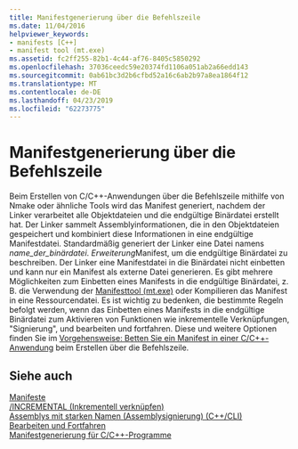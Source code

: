 ```yaml
---
title: Manifestgenerierung über die Befehlszeile
ms.date: 11/04/2016
helpviewer_keywords:
- manifests [C++]
- manifest tool (mt.exe)
ms.assetid: fc2ff255-82b1-4c44-af76-8405c5850292
ms.openlocfilehash: 37036ceedc59e20374fd1106a051ab2a66edd143
ms.sourcegitcommit: 0ab61bc3d2b6cfbd52a16c6ab2b97a8ea1864f12
ms.translationtype: MT
ms.contentlocale: de-DE
ms.lasthandoff: 04/23/2019
ms.locfileid: "62273775"
---
```

# <a name="manifest-generation-at-the-command-line"></a>Manifestgenerierung über die Befehlszeile

Beim Erstellen von C/C++-Anwendungen über die Befehlszeile mithilfe von Nmake oder ähnliche Tools wird das Manifest generiert, nachdem der Linker verarbeitet alle Objektdateien und die endgültige Binärdatei erstellt hat. Der Linker sammelt Assemblyinformationen, die in den Objektdateien gespeichert und kombiniert diese Informationen in eine endgültige Manifestdatei. Standardmäßig generiert der Linker eine Datei namens *name_der_binärdatei*. *Erweiterung*Manifest, um die endgültige Binärdatei zu beschreiben. Der Linker eine Manifestdatei in die Binärdatei nicht einbetten und kann nur ein Manifest als externe Datei generieren. Es gibt mehrere Möglichkeiten zum Einbetten eines Manifests in die endgültige Binärdatei, z. B. die Verwendung der [Manifesttool (mt.exe)](https://msdn.microsoft.com/library/aa375649) oder Kompilieren das Manifest in eine Ressourcendatei. Es ist wichtig zu bedenken, die bestimmte Regeln befolgt werden, wenn das Einbetten eines Manifests in die endgültige Binärdatei zum Aktivieren von Funktionen wie inkrementelle Verknüpfungen, "Signierung", und bearbeiten und fortfahren. Diese und weitere Optionen finden Sie im [Vorgehensweise: Betten Sie ein Manifest in einer C/C++-Anwendung](how-to-embed-a-manifest-inside-a-c-cpp-application.md) beim Erstellen über die Befehlszeile.

## <a name="see-also"></a>Siehe auch

[Manifeste](/windows/desktop/sbscs/manifests)<br/>
[/INCREMENTAL (Inkrementell verknüpfen)](reference/incremental-link-incrementally.md)<br/>
[Assemblys mit starken Namen (Assemblysignierung) (C++/CLI)](../dotnet/strong-name-assemblies-assembly-signing-cpp-cli.md)<br/>
[Bearbeiten und Fortfahren](/visualstudio/debugger/edit-and-continue)<br/>
[Manifestgenerierung für C/C++-Programme](understanding-manifest-generation-for-c-cpp-programs.md)<br/>
